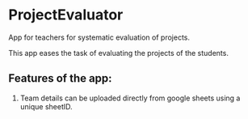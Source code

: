 # ProjectEvaluator
App for teachers for systematic evaluation of projects.

This app eases the task of evaluating the projects of the students.
## Features of the app:
  1. Team details can be uploaded directly from google sheets using a unique sheetID.
